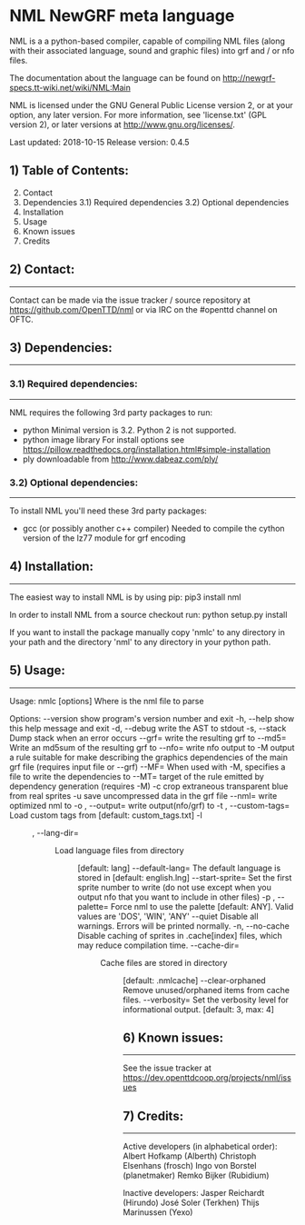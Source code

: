 # NML NewGRF meta language

NML is a a python-based compiler, capable of compiling NML files (along
with their associated language, sound and graphic files) into grf
and / or nfo files.

The documentation about the language can be found on
http://newgrf-specs.tt-wiki.net/wiki/NML:Main

NML is licensed under the GNU General Public License version 2, or at
your option, any later version. For more information, see 'license.txt'
(GPL version 2), or later versions at <http://www.gnu.org/licenses/>.

Last updated:    2018-10-15
Release version: 0.4.5

## 1) Table of Contents:

2) Contact
3) Dependencies
3.1) Required dependencies
3.2) Optional dependencies
4) Installation
5) Usage
6) Known issues
7) Credits

## 2) Contact:
-- --------
Contact can be made via the issue tracker / source repository at
https://github.com/OpenTTD/nml or via IRC on the
\#openttd channel on OFTC.


## 3) Dependencies:
-- -------------

### 3.1) Required dependencies:
---- ----------------------
NML requires the following 3rd party packages to run:
 - python
     Minimal version is 3.2. Python 2 is not supported.
 - python image library
     For install options see https://pillow.readthedocs.org/installation.html#simple-installation
 - ply
     downloadable from http://www.dabeaz.com/ply/

### 3.2) Optional dependencies:
---- ----------------------
To install NML you'll need these 3rd party packages:
 - gcc (or possibly another c++ compiler)
     Needed to compile the cython version of the lz77 module for grf encoding


## 4) Installation:
-- -------------
The easiest way to install NML is by using pip:
pip3 install nml

In order to install NML from a source checkout run:
python setup.py install

If you want to install the package manually copy 'nmlc' to any directory
in your path and the directory 'nml' to any directory in your python path.


## 5) Usage:
-- ------
Usage: nmlc [options] <filename>
Where <filename> is the nml file to parse

Options:
  --version             show program's version number and exit
  -h, --help            show this help message and exit
  -d, --debug           write the AST to stdout
  -s, --stack           Dump stack when an error occurs
  --grf=<file>          write the resulting grf to <file>
  --md5=<file>          Write an md5sum of the resulting grf to <file>
  --nfo=<file>          write nfo output to <file>
  -M                    output a rule suitable for make describing the
                        graphics dependencies of the main grf file (requires
                        input file or --grf)
  --MF=<file>           When used with -M, specifies a file to write the
                        dependencies to
  --MT=<file>           target of the rule emitted by dependency generation
                        (requires -M)
  -c                    crop extraneous transparent blue from real sprites
  -u                    save uncompressed data in the grf file
  --nml=<file>          write optimized nml to <file>
  -o <file>, --output=<file>
                        write output(nfo/grf) to <file>
  -t <file>, --custom-tags=<file>
                        Load custom tags from <file> [default:
                        custom_tags.txt]
  -l <dir>, --lang-dir=<dir>
                        Load language files from directory <dir> [default:
                        lang]
  --default-lang=<file>
                        The default language is stored in <file> [default:
                        english.lng]
  --start-sprite=<num>  Set the first sprite number to write (do not use
                        except when you output nfo that you want to include in
                        other files)
  -p <palette>, --palette=<palette>
                        Force nml to use the palette <pal> [default: ANY].
                        Valid values are 'DOS', 'WIN', 'ANY'
  --quiet               Disable all warnings. Errors will be printed normally.
  -n, --no-cache        Disable caching of sprites in .cache[index] files,
                        which may reduce compilation time.
  --cache-dir=<dir>     Cache files are stored in directory <dir> [default:
                        .nmlcache]
  --clear-orphaned      Remove unused/orphaned items from cache files.
  --verbosity=<level>   Set the verbosity level for informational output.
                        [default: 3, max: 4]


## 6) Known issues:
-- -------------
See the issue tracker at https://dev.openttdcoop.org/projects/nml/issues


## 7) Credits:
-- --------
Active developers (in alphabetical order):
  Albert Hofkamp (Alberth)
  Christoph Elsenhans (frosch)
  Ingo von Borstel (planetmaker)
  Remko Bijker (Rubidium)

Inactive developers:
  Jasper Reichardt (Hirundo)
  José Soler (Terkhen)
  Thijs Marinussen (Yexo)
